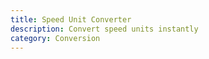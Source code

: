 ```yaml
---
title: Speed Unit Converter
description: Convert speed units instantly
category: Conversion
---
```

